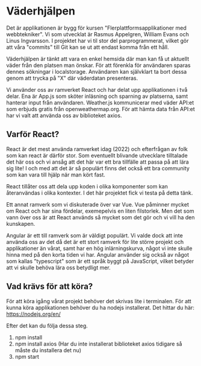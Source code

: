 # Väderhjälpen

Det är applikationen är bygg för kursen "Flerplattformsapplikationer med webbtekniker".
Vi som utvecklat är Rasmus Appelgren, William Evans och Linus Ingvarsson. I projektet
har vi til stor del parprogrammerat, vilket gör att våra "commits" till Git kan se ut
att endast komma från ett håll.

Väderhjälpen är tänkt att vara en enkel hemsida där man kan få ut aktuellt väder
från den platsen man önskar. För att förenkla för användaren sparas dennes sökningar
i localstorage. Användaren kan självklart ta bort dessa genom att trycka på "X" där
väderdatan presenteras.

Vi använder oss av ramverket React och har delat upp applikationen i två delar.
Ena är App.js som sköter inläsning och sparning av platserna, samt hanterar input
från användaren. Weather.js kommunicerar med väder API:et som erbjuds gratis från
openweathermap.org. För att hämta data från API:et har vi valt att använda oss av
biblioteket axios.

## Varför React?

React är det mest använda ramverket idag (2022) och efterfrågan av folk som kan react är därför stor. Som eventuellt blivande utvecklare tilltalade det här oss och vi ansåg att det här var ett bra tillfälle att passa på att lära sig lite! I och med att det är så populärt finns det också ett bra community som kan vara till hjälp när man kört fast.

React tillåter oss att dela upp koden i olika komponenter som kan återanvändas i olika kontexter. I det här projektet fick vi testa på detta tänk.

Ett annat ramverk som vi diskuterade över var Vue. Vue påminner mycket om React och har sina fördelar, exemepelvis en liten filstorlek. Men det som vann över oss är att React används så mycket som det gör och vi vill ha den kunskapen.

Angular är ett till ramverk som är väldigt populärt. Vi valde dock att inte använda oss av det då det är ett stort ramverk för lite större projekt och applikationer än vårat, samt har en hög inlärningskurva, något vi inte skulle hinna med på den korta tiden vi har. Angular använder sig också av något som kallas "typescript" som är ett språk byggt på JavaScript, vilket betyder att vi skulle behöva lära oss betydligt mer.

## Vad krävs för att köra?

För att köra igång vårat projekt behöver det skrivas lite i terminalen. För att kunna köra applikationen behöver du ha nodejs
installerat. Det hittar du här: https://nodejs.org/en/

Efter det kan du följa dessa steg.

1. npm install
2. npm install axios (Har du inte installerat biblioteket axios tidigare så måste du installera det nu)
3. npm start
